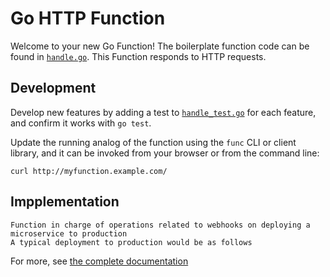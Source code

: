 # Go HTTP Function

Welcome to your new Go Function! The boilerplate function code can be found in
[`handle.go`](handle.go). This Function responds to HTTP requests.

## Development

Develop new features by adding a test to [`handle_test.go`](handle_test.go) for
each feature, and confirm it works with `go test`.

Update the running analog of the function using the `func` CLI or client
library, and it can be invoked from your browser or from the command line:

```console
curl http://myfunction.example.com/
```

## Impplementation
```
Function in charge of operations related to webhooks on deploying a microservice to production
A typical deployment to production would be as follows

```
For more, see [the complete documentation]('https://github.com/knative/func/tree/main/docs')



